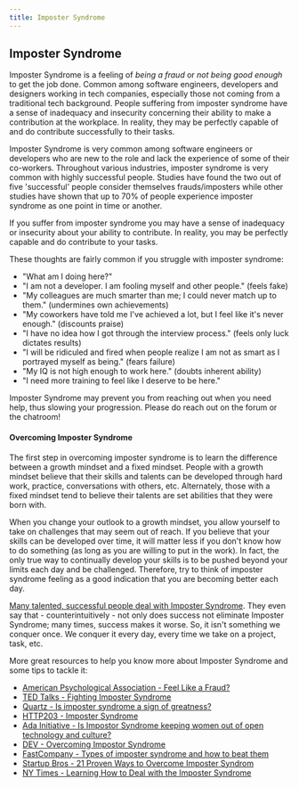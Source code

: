 ```yaml
---
title: Imposter Syndrome
---
```


## Imposter Syndrome

Imposter Syndrome is a feeling of _being a fraud_ or _not being good enough_ to get the job done. Common among software engineers, developers and designers working in tech companies, especially those not coming from a traditional tech background. People suffering from imposter syndrome have a sense of inadequacy and insecurity concerning their ability to make a contribution at the workplace. In reality, they may be perfectly capable of and do contribute successfully to their tasks.

Imposter Syndrome is very common among software engineers or developers who are new to the role and lack the experience of some of their co-workers. Throughout various industries, imposter syndrome is very common with highly successful people. Studies have found the two out of five 'successful' people consider themselves frauds/imposters while other studies have shown that up to 70% of people experience imposter syndrome as one point in time or another.

If you suffer from imposter syndrome you may have a sense of inadequacy or insecurity about your ability to contribute. In reality, you may be perfectly capable and do contribute to your tasks. 

These thoughts are fairly common if you struggle with imposter syndrome:


* "What am I doing here?"
* "I am not a developer. I am fooling myself and other people." (feels fake)
* "My colleagues are much smarter than me; I could never match up to them." (undermines own achievements)
* "My coworkers have told me I've achieved a lot, but I feel like it's never enough." (discounts praise)
* "I have no idea how I got through the interview process." (feels only luck dictates results)
* "I will be ridiculed and fired when people realize I am not as smart as I portrayed myself as being." (fears failure)
* "My IQ is not high enough to work here." (doubts inherent ability)
* "I need more training to feel like I deserve to be here."


Imposter Syndrome may prevent you from reaching out when you need help, thus slowing your progression. Please do reach out on the forum or the chatroom!

#### Overcoming Imposter Syndrome

The first step in overcoming imposter syndrome is to learn the difference between a growth mindset and a fixed mindset. People with a growth mindset believe that their skills and talents can be developed through hard work, practice, conversations with others, etc. Alternately, those with a fixed mindset tend to believe their talents are set abilities that they were born with.

When you change your outlook to a growth mindset, you allow yourself to take on challenges that may seem out of reach. If you believe that your skills can be developed over time, it will matter less if you don't know how to do something (as long as you are willing to put in the work). In fact, the only true way to continually develop your skills is to be pushed beyond your limits each day and be challenged. Therefore, try to think of imposter syndrome feeling as a good indication that you are becoming better each day.

[Many talented, successful people deal with Imposter Syndrome](https://www.thecut.com/2017/01/25-famous-women-on-impostor-syndrome-and-self-doubt.html). They even say that - counterintuitively - not only does success not eliminate Imposter Syndrome; many times, success makes it worse. So, it isn't something we conquer once. We conquer it every day, every time we take on a project, task, etc.

More great resources to help you know more about Imposter Syndrome and some tips to tackle it:

* [American Psychological Association - Feel Like a Fraud?](http://www.apa.org/gradpsych/2013/11/fraud.aspx)
* [TED Talks - Fighting Imposter Syndrome](https://www.ted.com/playlists/503/fighting_impostor_syndrome)
* [Quartz - Is imposter syndrome a sign of greatness?](https://qz.com/606727/is-imposter-syndrome-a-sign-of-greatness/)
* [HTTP203 - Imposter Syndrome](https://www.youtube.com/watch?v=VNr1Kb07aME)
* [Ada Initiative - Is Impostor Syndrome keeping women out of open technology and culture?](https://adainitiative.org/2013/08/28/is-impostor-syndrome-keeping-women-out-of-open-technology-and-culture/)
* [DEV - Overcoming Impostor Syndrome](https://dev.to/kathryngrayson/overcoming-impostor-syndrome-apg)
* [FastCompany - Types of imposter syndrome and how to beat them](https://www.fastcompany.com/40421352/the-five-types-of-impostor-syndrome-and-how-to-beat-them)
* [Startup Bros - 21 Proven Ways to Overcome Imposter Syndrom](https://startupbros.com/21-ways-overcome-impostor-syndrome/)
* [NY Times - Learning How to Deal with the Imposter Syndrome](https://www.nytimes.com/2015/10/26/your-money/learning-to-deal-with-the-impostor-syndrome.html)
